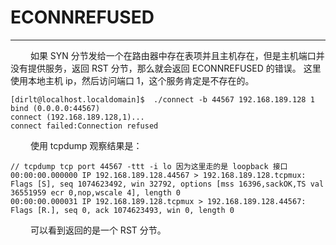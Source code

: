 # ECONNREFUSED
***

&emsp;&emsp;
如果 SYN 分节发给一个在路由器中存在表项并且主机存在，但是主机端口并没有提供服务，返回 RST 分节，那么就会返回 ECONNREFUSED 的错误。
这里使用本地主机 ip，然后访问端口 1，这个服务肯定是不存在的。

    [dirlt@localhost.localdomain]$  ./connect -b 44567 192.168.189.128 1
    bind (0.0.0.0:44567)
    connect (192.168.189.128,1)...
    connect failed:Connection refused

&emsp;&emsp;
使用 tcpdump 观察结果是：

    // tcpdump tcp port 44567 -ttt -i lo 因为这里走的是 loopback 接口
    00:00:00.000000 IP 192.168.189.128.44567 > 192.168.189.128.tcpmux: Flags [S], seq 1074623492, win 32792, options [mss 16396,sackOK,TS val 36551959 ecr 0,nop,wscale 4], length 0
    00:00:00.000031 IP 192.168.189.128.tcpmux > 192.168.189.128.44567: Flags [R.], seq 0, ack 1074623493, win 0, length 0

&emsp;&emsp;
可以看到返回的是一个 RST 分节。
